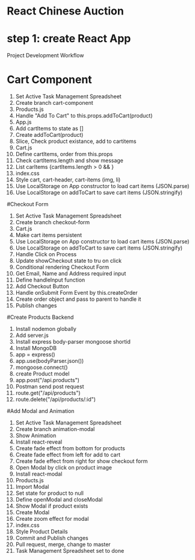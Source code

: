 # React Chinese Auction

# step 1: create React App

Project Development Workflow



# Cart Component
1. Set Active Task Management Spreadsheet
2. Create branch cart-component
3. Products.js
4. Handle "Add To Cart" to this.props.addToCart(product)
5. App.js
6. Add cartItems to state as []
7. Create addToCart(product)
8. Slice, Check product existance, add to cartitems
9. Cart.js
10. Define cartItems, order from this.props
11. Check cartItems.length and show message
12. List carItems {cartItems.length > 0 && }
13. index.css
14. Style cart, cart-header, cart-items (img, li)
15. Use LocalStorage on App constructor to load cart items (JSON.parse)
16. Use LocalStorage on addToCart to save cart items (JSON.stringify)

#Checkout Form
1. Set Active Task Management Spreadsheet
2. Create branch checkout-form
3. Cart.js
4. Make cart items persistent
5. Use LocalStorage on App constructor to load cart items (JSON.parse)
6. Use LocalStorage on addToCart to save cart items (JSON.stringify)
7. Handle Click on Process
8. Update showCheckout state to tru on click
9. Conditional rendering Checkout Form
10. Get Email, Name and Address required input
11. Define handleInput function
12. Add Checkout Button
13. Handle onSubmit Form Event by this.createOrder
14. Create order object and pass to parent to handle it
15. Publish changes

#Create Products Backend
1. Install nodemon globally
2. Add server.js
3. Install express body-parser mongoose shortid
4. Install MongoDB
5. app = express()
6. app.use(bodyParser.json())
7. mongoose.connect()
8. create Product model
9. app.post("/api.products")
10. Postman send post request
11. route.get("/api/products")
12. route.delete("/api/products/:id")

#Add Modal and Animation
1. Set Active Task Management Spreadsheet
2. Create branch animation-modal
3. Show Animation
4. Install react-reveal
5. Create fade effect from bottom for products
6. Create fade effect from left for add to cart
7. Create fade effect from right for show checkout form
8. Open Modal by click on product image
9. Install react-modal
10. Products.js
11. Import Modal
12. Set state for product to null
13. Define openModal and closeModal
14. Show Modal if product exists
15. Create Modal
16. Create zoom effect for modal
17. index.css
18. Style Product Details
19. Commit and Publish changes
20. Pull request, merge, change to master
21. Task Management Spreadsheet set to done


